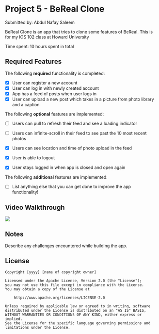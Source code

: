# Project 5 - BeReal Clone

Submitted by: Abdul Nafay Saleem

BeReal Clone is an app that tries to clone some features of BeReal. This is for my IOS 102 class at Howard University

Time spent: 10 hours spent in total

## Required Features

The following **required** functionality is completed:

- [x] User can register a new account
- [x] User can log in with newly created account
- [x] App has a feed of posts when user logs in
- [x] User can upload a new post which takes in a picture from photo library and a caption    
 
The following **optional** features are implemented:

- [ ] Users can pull to refresh their feed and see a loading indicator
- [ ] Users can infinite-scroll in their feed to see past the 10 most recent photos
- [x] Users can see location and time of photo upload in the feed    
- [x] User is able to logout
- [x] User stays logged in when app is closed and open again    


The following **additional** features are implemented:

- [ ] List anything else that you can get done to improve the app functionality!

## Video Walkthrough


<a href="https://www.loom.com/share/351953d3954a4751a1e8c8e415364bfc">
</a>
<a href="https://www.loom.com/share/351953d3954a4751a1e8c8e415364bfc">
  <img style="max-width:300px;" src="https://cdn.loom.com/sessions/thumbnails/351953d3954a4751a1e8c8e415364bfc-with-play.gif">
</a>

## Notes

Describe any challenges encountered while building the app.

## License

    Copyright [yyyy] [name of copyright owner]

    Licensed under the Apache License, Version 2.0 (the "License");
    you may not use this file except in compliance with the License.
    You may obtain a copy of the License at

        http://www.apache.org/licenses/LICENSE-2.0

    Unless required by applicable law or agreed to in writing, software
    distributed under the License is distributed on an "AS IS" BASIS,
    WITHOUT WARRANTIES OR CONDITIONS OF ANY KIND, either express or implied.
    See the License for the specific language governing permissions and
    limitations under the License.
